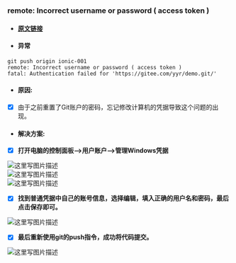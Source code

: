### remote: Incorrect username or password \( access token \)

* #### [**原文链接**](https://blog.csdn.net/mmyhs/article/details/81589419)
* #### 异常

```git
git push origin ionic-001
remote: Incorrect username or password ( access token )
fatal: Authentication failed for 'https://gitee.com/yyr/demo.git/'
```

* #### 原因:

* [x] 由于之前重置了Git账户的密码，忘记修改计算机的凭据导致这个问题的出现。

* #### 解决方案:
* [x] **打开电脑的控制面板–&gt;用户账户–&gt;管理Windows凭据**

![](https://img-blog.csdn.net/20180811181230594?watermark/2/text/aHR0cHM6Ly9ibG9nLmNzZG4ubmV0L21teWhz/font/5a6L5L2T/fontsize/400/fill/I0JBQkFCMA==/dissolve/70 "这里写图片描述")  
![](https://img-blog.csdn.net/20180811181239257?watermark/2/text/aHR0cHM6Ly9ibG9nLmNzZG4ubmV0L21teWhz/font/5a6L5L2T/fontsize/400/fill/I0JBQkFCMA==/dissolve/70 "这里写图片描述")  
![](https://img-blog.csdn.net/20180811181250203?watermark/2/text/aHR0cHM6Ly9ibG9nLmNzZG4ubmV0L21teWhz/font/5a6L5L2T/fontsize/400/fill/I0JBQkFCMA==/dissolve/70 "这里写图片描述")

* [x] **找到普通凭据中自己的账号信息，选择编辑，填入正确的用户名和密码，最后点击保存即可。**

![](https://img-blog.csdn.net/20180811181259749?watermark/2/text/aHR0cHM6Ly9ibG9nLmNzZG4ubmV0L21teWhz/font/5a6L5L2T/fontsize/400/fill/I0JBQkFCMA==/dissolve/70 "这里写图片描述")

* [x] **最后重新使用git的push指令，成功将代码提交。**

![](https://img-blog.csdn.net/20180811181310777?watermark/2/text/aHR0cHM6Ly9ibG9nLmNzZG4ubmV0L21teWhz/font/5a6L5L2T/fontsize/400/fill/I0JBQkFCMA==/dissolve/70 "这里写图片描述")


